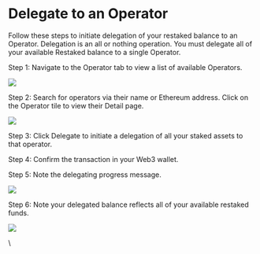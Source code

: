 # Delegate to an Operator

Follow these steps to initiate delegation of your restaked balance to an Operator. Delegation is an all or nothing operation. You must delegate all of your available Restaked balance to a single Operator.

Step 1: Navigate to the Operator tab to view a list of available Operators.

![](https://lh7-us.googleusercontent.com/Nr-KLQTJF5C3Flo0YL1iqruUWPBvIdLnjetLh1fyfPnFr8ziUaCOJZE6FV6MpHcSsJikqrviHqCxAPsvVXBJDT6YbH8_Y0LKt8bvMPQ60RwViNOfw6CwdAw9i4T9P11hRMY2VF4et7bmERutEkSYkJM)

Step 2: Search for operators via their name or Ethereum address. Click on the Operator tile to view their Detail page.

![](https://lh7-us.googleusercontent.com/z3oR0kwjxB8nk66ebFuRRVh8T90fIpWSdEDvbaydgghNnmqrUxhb4RIRhO5HvtUdJfPMICshYA7NM9Ifn637zv8QJa9HUipLDPD_KcddXjAhVadRyrjyuKDQXdzHzKnmcYsHQC9dzxJqA9Pf1qdb8dQ)

Step 3: Click Delegate to initiate a delegation of all your staked assets to that operator.

Step 4: Confirm the transaction in your Web3 wallet.

Step 5: Note the delegating progress message.

![](https://lh7-us.googleusercontent.com/f095JZRoCQKZ517ztnYPycUR2XljZRi5QkRsynahH7AZHdjONMCaRRugPwVv1WfG0ryPGaY-4f-z3P8-hwdkrKatwEtrZ8p-gbKZoDdP6t7KIFw37KU5CSbyAqvuBkbqkuEyWuPLoXgcGvw205Rd5O4)

Step 6: Note your delegated balance reflects all of your available restaked funds.

![](https://lh7-us.googleusercontent.com/JUd_5rwSzM_v0riAYdX2_37nKhRdr2Rq0adsPITsnUVuFOxvYb5keIpFe49ZVdgEWfI8YVXnmBeOj2iH5KzCb8-GuuXJIvujXXH8_HxxEUa2TUFhKjFJlfe9HDnezqI5iIMhlmZItBEAmxxrZ3FA0nE)

\
